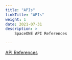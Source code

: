 ```yaml
---
title: "APIs"
linkTitle: "APIs"
weight: 1
date: 2021-07-31
description: >
    SpaceONE API References

---
```


[API References](https://spaceone-dev.gitbook.io/spaceone-apis/)